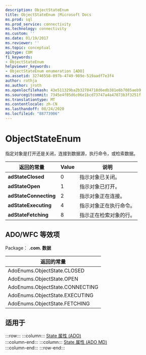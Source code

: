 ```yaml
---
description: ObjectStateEnum
title: ObjectStateEnum |Microsoft Docs
ms.prod: sql
ms.prod_service: connectivity
ms.technology: connectivity
ms.custom: ''
ms.date: 01/19/2017
ms.reviewer: ''
ms.topic: conceptual
apitype: COM
f1_keywords:
- ObjectStateEnum
helpviewer_keywords:
- ObjectStateEnum enumeration [ADO]
ms.assetid: 32746558-097b-4749-989e-519aadf7e3f4
author: rothja
ms.author: jroth
ms.openlocfilehash: 43e511329ba2b32784718d6edb381e6b7085aeb9
ms.sourcegitcommit: 7345e4f05d6c06e1bcd73747a4a47873b3f3251f
ms.translationtype: MT
ms.contentlocale: zh-CN
ms.lasthandoff: 08/24/2020
ms.locfileid: "88773906"
---
```

# <a name="objectstateenum"></a>ObjectStateEnum
指定对象是打开还是关闭，连接到数据源，执行命令，或检索数据。  
  
|返回的常量|Value|说明|  
|--------------|-----------|-----------------|  
|**adStateClosed**|0|指示对象已关闭。|  
|**adStateOpen**|1|指示对象已打开。|  
|**adStateConnecting**|2|指示对象正在连接。|  
|**adStateExecuting**|4|指示对象正在执行命令。|  
|**adStateFetching**|8|指示正在检索对象的行。|  
  
## <a name="adowfc-equivalent"></a>ADO/WFC 等效项  
 Package： **.com. 数据**  
  
|返回的常量|  
|--------------|  
|AdoEnums.ObjectState.CLOSED|  
|AdoEnums.ObjectState.OPEN|  
|AdoEnums.ObjectState.CONNECTING|  
|AdoEnums.ObjectState.EXECUTING|  
|AdoEnums.ObjectState.FETCHING|  
  
## <a name="applies-to"></a>适用于  

:::row:::
    :::column:::
        [State 属性 (ADO)](./state-property-ado.md)  
    :::column-end:::
    :::column:::
        [State 属性 (ADO MD)](../ado-md-api/state-property-ado-md.md)  
    :::column-end:::
:::row-end:::